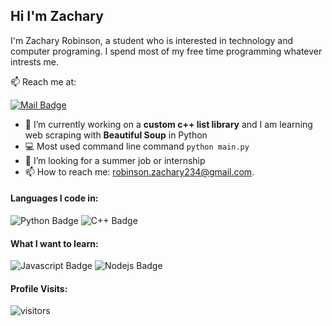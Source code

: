 ## Hi I'm Zachary 
I'm Zachary Robinson, a student who is interested in technology and computer programing. I spend most of my free time programming whatever intrests me.

:mailbox: Reach me at:

[![Mail Badge](https://img.shields.io/badge/-robinson.zachary234-c0392b?style=flat&labelColor=c0392b&logo=gmail&logoColor=white)](mailto:robinson.zachary234@gmail.com)

- 🔭 I’m currently working on a **custom c++ list library** and I am learning web scraping with **Beautiful Soup** in Python
- :computer: Most used command line command `python main.py`
- 🤔 I’m looking for a summer job or internship
- 📫 How to reach me: robinson.zachary234@gmail.com.

#### Languages I code in:

![Python Badge](https://img.shields.io/badge/-Python-ffd480?style=for-the-badge&labelColor=black&logo=python&logoColor=61DBFB) 
![C++ Badge](https://img.shields.io/badge/-C++-4da6ff?style=for-the-badge&labelColor=black&logo=c&logoColor=61DBFB)

#### What I want to learn:

![Javascript Badge](https://img.shields.io/badge/-Javascript-F0DB4F?style=for-the-badge&labelColor=black&logo=javascript&logoColor=F0DB4F)
![Nodejs Badge](https://img.shields.io/badge/-Nodejs-3C873A?style=for-the-badge&labelColor=black&logo=node.js&logoColor=3C873A)


#### Profile Visits:
![visitors](https://visitor-badge.glitch.me/badge?page_id=zachary-d-r.zachary-d-r)
